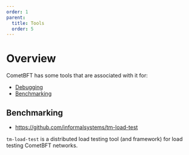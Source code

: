 ```yaml
---
order: 1
parent:
  title: Tools
  order: 5
---
```


# Overview

CometBFT has some tools that are associated with it for:

- [Debugging](debugging.md)
- [Benchmarking](#benchmarking)

## Benchmarking

- <https://github.com/informalsystems/tm-load-test>

`tm-load-test` is a distributed load testing tool (and framework) for load
testing CometBFT networks.
